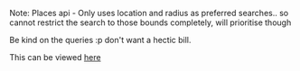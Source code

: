 Note:
Places api - Only uses location and radius as preferred searches.. so cannot restrict the search to those bounds completely, will prioritise though

Be kind on the queries :p don't want a hectic bill.

This can be viewed [here](https://thoash-schoolmap.firebaseapp.com)
